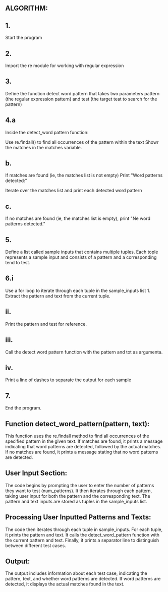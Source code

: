 ## ALGORITHM:

## 1.
  Start the program
## 2.
  Import the re module for working with regular expression

## 3.
  Define the function detect word pattern that takes two parameters pattern (the regular expression pattern) and test (the target teat to search for the pattern) 
## 4.a
Inside the detect_word pattern function:

Use re.findall() to find all occurrences of the pattern within the text Showr the matches in the matches variable.

## b. 
  If matches are found (ie, the matches list is not empty) Print "Word patterns detected:"

  Iterate over the matches list and print each detected word pattern

## c.
  If no matches are found (ie, the matches list is empty), print "Ne word patterns detected."

## 5.
  Define a list called sample inputs that contains multiple tuples. Each tople represents a sample input and consists of a pattern and a corresponding tend to test.

## 6.i
  Use a for loop to iterate through each tuple in the sample_inputs list 1. Extract the pattern and text from the current tuple.

  ## ii.
  Print the pattern and test for reference.

## iii.
  Call the detect word pattern function with the pattern and tot as argumenta.

## iv.
  Print a line of dashes to separate the output for each sample

## 7.
  End the program.


## Function detect_word_pattern(pattern, text):

This function uses the re.findall method to find all occurrences of the specified pattern in the given text.
If matches are found, it prints a message indicating that word patterns are detected, followed by the actual matches.
If no matches are found, it prints a message stating that no word patterns are detected.

## User Input Section:

The code begins by prompting the user to enter the number of patterns they want to test (num_patterns).
It then iterates through each pattern, taking user input for both the pattern and the corresponding text.
The pattern and text inputs are stored as tuples in the sample_inputs list.

## Processing User Inputted Patterns and Texts:

The code then iterates through each tuple in sample_inputs.
For each tuple, it prints the pattern and text.
It calls the detect_word_pattern function with the current pattern and text.
Finally, it prints a separator line to distinguish between different test cases.

## Output:

The output includes information about each test case, indicating the pattern, text, and whether word patterns are detected.
If word patterns are detected, it displays the actual matches found in the text.

